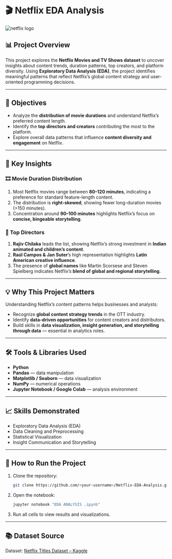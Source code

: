 # 🎬 Netflix EDA Analysis
![netflix logo](https://github.com/user-attachments/assets/6dab484b-1a90-4740-85a0-c12853e3035e)


## 📊 Project Overview
This project explores the **Netflix Movies and TV Shows dataset** to uncover insights about content trends, duration patterns, top creators, and platform diversity. Using **Exploratory Data Analysis (EDA)**, the project identifies meaningful patterns that reflect Netflix’s global content strategy and user-oriented programming decisions.

---

## 🎯 Objectives
- Analyze the **distribution of movie durations** and understand Netflix’s preferred content length.  
- Identify the **top directors and creators** contributing the most to the platform.  
- Explore overall data patterns that influence **content diversity and engagement** on Netflix.  

---

## 🧠 Key Insights

### 🎞️ Movie Duration Distribution
1. Most Netflix movies range between **80–120 minutes**, indicating a preference for standard feature-length content.  
2. The distribution is **right-skewed**, showing fewer long-duration movies (>150 minutes).  
3. Concentration around **90–100 minutes** highlights Netflix’s focus on **concise, bingeable storytelling**.

### 🎥 Top Directors
1. **Rajiv Chilaka** leads the list, showing Netflix’s strong investment in **Indian animated and children’s content**.  
2. **Raúl Campos & Jan Suter**’s high representation highlights **Latin American creative influence**.  
3. The presence of **global names** like Martin Scorsese and Steven Spielberg indicates Netflix’s **blend of global and regional storytelling**.

---

## 💡 Why This Project Matters
Understanding Netflix’s content patterns helps businesses and analysts:
- Recognize **global content strategy trends** in the OTT industry.  
- Identify **data-driven opportunities** for content creators and distributors.  
- Build skills in **data visualization, insight generation, and storytelling through data** — essential in analytics roles.

---

## 🛠️ Tools & Libraries Used
- **Python**  
- **Pandas** — data manipulation  
- **Matplotlib / Seaborn** — data visualization  
- **NumPy** — numerical operations  
- **Jupyter Notebook / Google Colab** — analysis environment  

---

## 📈 Skills Demonstrated
- Exploratory Data Analysis (EDA)  
- Data Cleaning and Preprocessing  
- Statistical Visualization  
- Insight Communication and Storytelling  

---

## 🚀 How to Run the Project
1. Clone the repository:
   ```bash
   git clone https://github.com/<your-username>/Netflix-EDA-Analysis.git
   ```
2. Open the notebook:
   ```bash
   jupyter notebook "EDA ANALYSIS .ipynb"
   ```
3. Run all cells to view results and visualizations.

---

## 📚 Dataset Source
Dataset: [Netflix Titles Dataset – Kaggle](https://www.kaggle.com/shivamb/netflix-shows)
